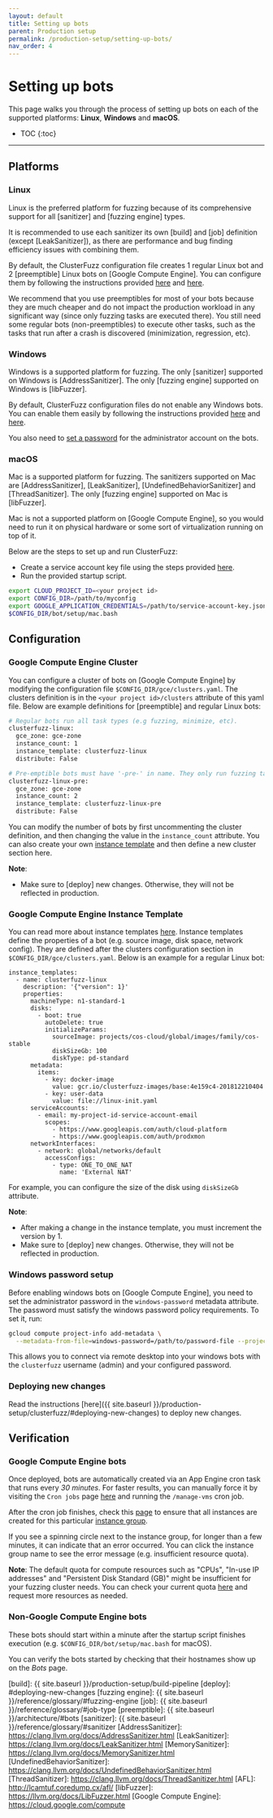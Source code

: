 ```yaml
---
layout: default
title: Setting up bots
parent: Production setup
permalink: /production-setup/setting-up-bots/
nav_order: 4
---
```


# Setting up bots
This page walks you through the process of setting up bots on each of the
supported platforms: **Linux**, **Windows** and **macOS**.

- TOC
{:toc}
---

## Platforms

### Linux

Linux is the preferred platform for fuzzing because of its comprehensive support
for all [sanitizer] and [fuzzing engine] types.

It is recommended to use each sanitizer its own [build] and [job] definition
(except [LeakSanitizer]), as there are performance and bug finding efficiency
issues with combining them.

By default, the ClusterFuzz configuration file creates 1 regular Linux bot and 2
[preemptible] Linux bots on [Google Compute Engine]. You can configure them by
following the instructions provided [here](#google-compute-engine-cluster) and
[here](#google-compute-engine-instance-template).

We recommend that you use preemptibles for most of your bots because they
are much cheaper and do not impact the production workload in any significant
way (since only fuzzing tasks are executed there). You still need some regular
bots (non-preemptibles) to execute other tasks, such as the tasks that run after
a crash is discovered (minimization, regression, etc).

### Windows

Windows is a supported platform for fuzzing. The only [sanitizer] supported on
Windows is [AddressSanitizer]. The only [fuzzing engine] supported on Windows
is [libFuzzer].

By default, ClusterFuzz configuration files do not enable any Windows bots. You
can enable them easily by following the instructions provided
[here](#google-compute-engine-cluster) and
[here](#google-compute-engine-instance-template).

You also need to [set a password](#windows-password-setup) for the administrator
account on the bots.

### macOS

Mac is a supported platform for fuzzing. The sanitizers supported on Mac are
[AddressSanitizer], [LeakSanitizer], [UndefinedBehaviorSanitizer]
and [ThreadSanitizer]. The only [fuzzing engine] supported on Mac is
[libFuzzer].

Mac is not a supported platform on [Google Compute Engine], so you would need to
run it on physical hardware or some sort of virtualization running on top of it.

Below are the steps to set up and run ClusterFuzz:

* Create a service account key file using the steps provided
[here](https://cloud.google.com/docs/authentication/getting-started).
* Run the provided startup script.

```bash
export CLOUD_PROJECT_ID=<your project id>
export CONFIG_DIR=/path/to/myconfig
export GOOGLE_APPLICATION_CREDENTIALS=/path/to/service-account-key.json
$CONFIG_DIR/bot/setup/mac.bash
```

## Configuration

### Google Compute Engine Cluster

You can configure a cluster of bots on [Google Compute Engine] by modifying the
configuration file `$CONFIG_DIR/gce/clusters.yaml`. The clusters definition is
in the `<your project id>/clusters` attribute of this yaml file. Below are
example definitions for [preemptible] and regular Linux bots:

```bash
# Regular bots run all task types (e.g fuzzing, minimize, etc).
clusterfuzz-linux:
  gce_zone: gce-zone
  instance_count: 1
  instance_template: clusterfuzz-linux
  distribute: False

# Pre-emptible bots must have '-pre-' in name. They only run fuzzing tasks.
clusterfuzz-linux-pre:
  gce_zone: gce-zone
  instance_count: 2
  instance_template: clusterfuzz-linux-pre
  distribute: False
```

You can modify the number of bots by first uncommenting the cluster definition,
and then changing the value in the `instance_count` attribute. You can also
create your own [instance template](#google-compute-engine-instance-template)
and then define a new cluster section here.

**Note**:
* Make sure to [deploy] new changes. Otherwise, they will not be reflected in
production.

### Google Compute Engine Instance Template

You can read more about instance templates
[here](https://cloud.google.com/compute/docs/instance-templates). Instance
templates define the properties of a bot (e.g. source image, disk space, network
config). They are defined after the clusters configuration section in
`$CONFIG_DIR/gce/clusters.yaml`. Below is an example for a regular Linux bot:


```aidl
instance_templates:
  - name: clusterfuzz-linux
    description: '{"version": 1}'
    properties:
      machineType: n1-standard-1
      disks:
        - boot: true
          autoDelete: true
          initializeParams:
            sourceImage: projects/cos-cloud/global/images/family/cos-stable
            diskSizeGb: 100
            diskType: pd-standard
      metadata:
        items:
          - key: docker-image
            value: gcr.io/clusterfuzz-images/base:4e159c4-201812210404
          - key: user-data
            value: file://linux-init.yaml
      serviceAccounts:
        - email: my-project-id-service-account-email
          scopes:
            - https://www.googleapis.com/auth/cloud-platform
            - https://www.googleapis.com/auth/prodxmon
      networkInterfaces:
        - network: global/networks/default
          accessConfigs:
            - type: ONE_TO_ONE_NAT
              name: 'External NAT'
```

For example, you can configure the size of the disk using `diskSizeGb`
attribute.

**Note**:
* After making a change in the instance template, you must increment the version
by 1.
* Make sure to [deploy] new changes. Otherwise, they will not be reflected in
production.

### Windows password setup

Before enabling windows bots on [Google Compute Engine], you need to set the
administrator password in the `windows-password` metadata attribute. The
password must satisfy the windows password policy requirements. To set it, run:

```bash
gcloud compute project-info add-metadata \
  --metadata-from-file=windows-password=/path/to/password-file --project=$CLOUD_PROJECT_ID
```

This allows you to connect via remote desktop into your windows bots with the
`clusterfuzz` username (admin) and your configured password.

### Deploying new changes

Read the instructions
[here]({{ site.baseurl }}/production-setup/clusterfuzz/#deploying-new-changes)
to deploy new changes.

## Verification

### Google Compute Engine bots

Once deployed, bots are automatically created via an App Engine cron task that
runs every *30 minutes*. For faster results, you can manually force it by
visiting the `Cron jobs` page
[here](https://console.cloud.google.com/appengine/cronjobs) and running the
`/manage-vms` cron job.

After the cron job finishes, check this
[page](https://console.cloud.google.com/compute/instanceGroups/list) to ensure
that all instances are created for this particular
[instance group](#google-compute-engine-cluster).

If you see a spinning circle next to the instance group, for longer than a
few minutes, it can indicate that an error occurred. You can click the instance
group name to see the error message (e.g. insufficient resource quota).

**Note**: The default quota for compute resources such as "CPUs",
"In-use IP addresses" and "Persistent Disk Standard (GB)" might be
insufficient for your fuzzing cluster needs. You can check your
current quota [here](https://console.cloud.google.com/iam-admin/quotas)
and request more resources as needed.

### Non-Google Compute Engine bots

These bots should start within a minute after the startup script finishes
execution (e.g. `$CONFIG_DIR/bot/setup/mac.bash` for macOS).

You can verify the bots started by checking that their hostnames show up on
the *Bots* page.

[build]: {{ site.baseurl }}/production-setup/build-pipeline
[deploy]: #deploying-new-changes
[fuzzing engine]: {{ site.baseurl }}/reference/glossary/#fuzzing-engine
[job]: {{ site.baseurl }}/reference/glossary/#job-type
[preemptible]: {{ site.baseurl }}/architecture/#bots
[sanitizer]: {{ site.baseurl }}/reference/glossary/#sanitizer
[AddressSanitizer]: https://clang.llvm.org/docs/AddressSanitizer.html
[LeakSanitizer]: https://clang.llvm.org/docs/LeakSanitizer.html
[MemorySanitizer]: https://clang.llvm.org/docs/MemorySanitizer.html
[UndefinedBehaviorSanitizer]: https://clang.llvm.org/docs/UndefinedBehaviorSanitizer.html
[ThreadSanitizer]: https://clang.llvm.org/docs/ThreadSanitizer.html
[AFL]: http://lcamtuf.coredump.cx/afl/
[libFuzzer]: https://llvm.org/docs/LibFuzzer.html
[Google Compute Engine]: https://cloud.google.com/compute
